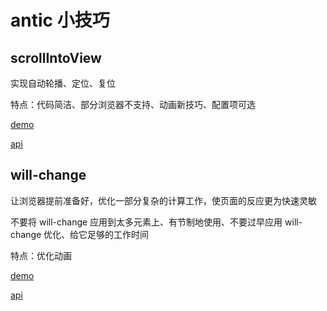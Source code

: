 # antic 小技巧

## scrollIntoView 
  实现自动轮播、定位、复位

  特点：代码简洁、部分浏览器不支持、动画新技巧、配置项可选

  [demo](./scrollIntoView/index.html)

  [api](https://developer.mozilla.org/zh-CN/docs/Web/API/Element/scrollIntoView)

## will-change
  让浏览器提前准备好，优化一部分复杂的计算工作，使页面的反应更为快速灵敏

  不要将 will-change 应用到太多元素上、有节制地使用、不要过早应用 will-change 优化、给它足够的工作时间

  特点：优化动画

  [demo](./will-change/index.html)

  [api](https://developer.mozilla.org/zh-CN/docs/Web/CSS/will-change)
